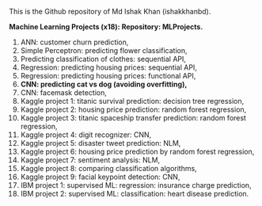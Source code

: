 This is the Github repository of Md Ishak Khan (ishakkhanbd). 

**Machine Learning Projects (x18): Repository: MLProjects.**

1. ANN: customer churn prediction,
2. Simple Perceptron: predicting flower classification,
3. Predicting classification of clothes: sequential API,
4. Regression: predicting housing prices: sequential API,
5. Regression: predicting housing prices: functional API,
6. **CNN: predicting cat vs dog (avoiding overfitting),**
7. CNN: facemask detection,
8. Kaggle project 1: titanic survival prediction: decision tree regression,
9. Kaggle project 2: housing price prediction: random forest regression,
10. Kaggle project 3: titanic spaceship transfer prediction: random forest regression,
11. Kaggle project 4: digit recognizer: CNN,
12. Kaggle project 5: disaster tweet prediction: NLM,
13. Kaggle project 6: housing price prediction by random forest regression,
14. Kaggle project 7: sentiment analysis: NLM,
15. Kaggle project 8: comparing classification algorithms,
16. Kaggle project 9: facial keypoint detection: CNN,
17. IBM project 1: supervised ML: regression: insurance charge prediction,
18. IBM project 2: supervised ML: classification: heart disease prediction. 

